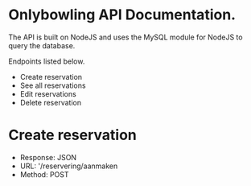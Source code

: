 # Onlybowling API Documentation.
The API is built on NodeJS and uses the MySQL module for NodeJS to query the database. 

Endpoints listed below.

- Create reservation
- See all reservations
- Edit reservations
- Delete reservation


# Create reservation
- Response: JSON
- URL: '/reservering/aanmaken
- Method: POST
